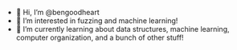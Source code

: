 - 👋 Hi, I’m @bengoodheart
- 👀 I’m interested in fuzzing and machine learning!
- 🌱 I’m currently learning about data structures, machine learning, computer organization, and a bunch of other stuff! 
<!---
bengoodheart/bengoodheart is a ✨ special ✨ repository because its `README.md` (this file) appears on your GitHub profile.
You can click the Preview link to take a look at your changes.
--->
